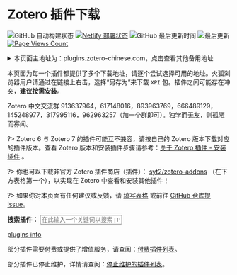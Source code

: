 # Zotero 插件下载

![GitHub 自动构建状态](https://img.shields.io/github/actions/workflow/status/northword/zotero-plugins/main.yml?logo=githubactions)
[![Netlify 部署状态](https://api.netlify.com/api/v1/badges/bae2ef92-2f0a-4076-ae7c-6619933cdf39/deploy-status)](https://app.netlify.com/sites/zotero-plugins/deploys)
![GitHub 最后更新时间](https://img.shields.io/github/last-commit/northword/zotero-plugins/main?logo=github)
![最后更新](https://img.shields.io/badge/dynamic/json?logo=github&url=https%3A%2F%2Fraw.githubusercontent.com%2Fnorthword%2Fzotero-plugins%2Fgh-pages%2Fdist%2Fshields.json&query=%24.lastUpdate&label=%E6%9C%80%E5%90%8E%E6%9B%B4%E6%96%B0)
[![Page Views Count](https://badges.toozhao.com/badges/01H9T10RA7708BEZZ78B6ZW9VV/green.svg)](https://badges.toozhao.com/stats/01H9T10RA7708BEZZ78B6ZW9VV "Get your own page views count badge on badges.toozhao.com")

<details>

<summary>本页面主地址为：plugins.zotero-chinese.com，点击查看其他备用地址</summary>

- **Zotero 中文社区主域名：<https://plugins.zotero-chinese.com>**
- Netlify: <https://zotero-plugins.netlify.app/>
- GitHub Pages: <https://zotero-chinese.github.io/zotero-plugins/>

</details>

本页面为每一个插件都提供了多个下载地址，请逐个尝试选择可用的地址。火狐浏览器用户请通过在链接上右击，选择“另存为”来下载 `XPI` 包。插件之间可能存在冲突，**建议按需安装**。

Zotero 中文交流群 913637964，617148016，893963769，666489129，145248977，317995116，962963257（加一个群即可）。独学而无友，则孤陋而寡闻。

?> Zotero 6 与 Zotero 7 的插件可能互不兼容，请按自己的 Zotero 版本下载对应的插件版本。查看 Zotero 版本和安装插件步骤请参考：[关于 Zotero 插件 - 安装插件](https://zotero-chinese.com/user-guide/plugins/about-plugin.html) 。

?> 你也可以下载非官方 Zotero 插件商店（插件）： [syt2/zotero-addons](https://github.com/syt2/zotero-addons) （在下方表格第一个），以实现在 Zotero 中查看和安装其他插件！

?> 如果你对本页面有任何建议或反馈，请 [填写表格](https://www.kdocs.cn/wo/sl/v14cwJXX) 或前往 [GitHub 仓库提 issue](https://github.com/zotero-chinese/zotero-plugins)。

**搜索插件：** <input type="text" id="searchInput" onkeyup="searchPlugins()" placeholder="在此输入一个关键词以搜索 [Type one keyword here to search]">

[plugins info](./dist/plugins.md ":include")

部分插件需要付费或提供了增值服务，请查阅：[付费插件列表](./value-added.md)。

部分插件已停止维护，详情请查阅：[停止维护的插件列表](./deprecated.md)。
